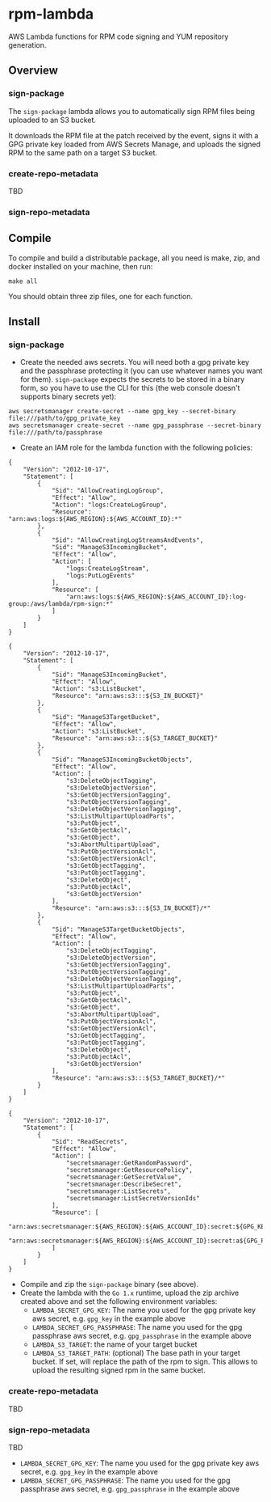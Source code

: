 # rpm-lambda

AWS Lambda functions for RPM code signing and YUM repository generation.

## Overview

### sign-package

The `sign-package` lambda allows you to automatically sign RPM files being uploaded to an S3 bucket.

It downloads the RPM file at the patch received by the event, signs it with a GPG private key loaded from AWS Secrets Manage, and uploads the signed RPM to the same path on a target S3 bucket.

### create-repo-metadata

TBD

### sign-repo-metadata

## Compile

To compile and build a distributable package, all you need is make, zip, and docker installed on your machine, then run:

```
make all
```

You should obtain three zip files, one for each function.

## Install

### sign-package

- Create the needed aws secrets. You will need both a gpg private key and the passphrase protecting it (you can use whatever names you want for them). `sign-package` expects the secrets to be stored in a binary form, so you have to use the CLI for this (the web console doesn't supports binary secrets yet):
```
aws secretsmanager create-secret --name gpg_key --secret-binary file:///path/to/gpg_private_key
aws secretsmanager create-secret --name gpg_passphrase --secret-binary file:///path/to/passphrase
```
- Create an IAM role for the lambda function with the following policies:
```
{
    "Version": "2012-10-17",
    "Statement": [
        {
            "Sid": "AllowCreatingLogGroup",
            "Effect": "Allow",
            "Action": "logs:CreateLogGroup",
            "Resource": "arn:aws:logs:${AWS_REGION}:${AWS_ACCOUNT_ID}:*"
        },
        {
            "Sid": "AllowCreatingLogStreamsAndEvents",
            "Sid": "ManageS3IncomingBucket",
            "Effect": "Allow",
            "Action": [
                "logs:CreateLogStream",
                "logs:PutLogEvents"
            ],
            "Resource": [
                "arn:aws:logs:${AWS_REGION}:${AWS_ACCOUNT_ID}:log-group:/aws/lambda/rpm-sign:*"
            ]
        }
    ]
}
```
```
{
    "Version": "2012-10-17",
    "Statement": [
        {
            "Sid": "ManageS3IncomingBucket",
            "Effect": "Allow",
            "Action": "s3:ListBucket",
            "Resource": "arn:aws:s3:::${S3_IN_BUCKET}"
        },
        {
            "Sid": "ManageS3TargetBucket",
            "Effect": "Allow",
            "Action": "s3:ListBucket",
            "Resource": "arn:aws:s3:::${S3_TARGET_BUCKET}"
        },
        {
            "Sid": "ManageS3IncomingBucketObjects",
            "Effect": "Allow",
            "Action": [
                "s3:DeleteObjectTagging",
                "s3:DeleteObjectVersion",
                "s3:GetObjectVersionTagging",
                "s3:PutObjectVersionTagging",
                "s3:DeleteObjectVersionTagging",
                "s3:ListMultipartUploadParts",
                "s3:PutObject",
                "s3:GetObjectAcl",
                "s3:GetObject",
                "s3:AbortMultipartUpload",
                "s3:PutObjectVersionAcl",
                "s3:GetObjectVersionAcl",
                "s3:GetObjectTagging",
                "s3:PutObjectTagging",
                "s3:DeleteObject",
                "s3:PutObjectAcl",
                "s3:GetObjectVersion"
            ],
            "Resource": "arn:aws:s3:::${S3_IN_BUCKET}/*"
        },
        {
            "Sid": "ManageS3TargetBucketObjects",
            "Effect": "Allow",
            "Action": [
                "s3:DeleteObjectTagging",
                "s3:DeleteObjectVersion",
                "s3:GetObjectVersionTagging",
                "s3:PutObjectVersionTagging",
                "s3:DeleteObjectVersionTagging",
                "s3:ListMultipartUploadParts",
                "s3:PutObject",
                "s3:GetObjectAcl",
                "s3:GetObject",
                "s3:AbortMultipartUpload",
                "s3:PutObjectVersionAcl",
                "s3:GetObjectVersionAcl",
                "s3:GetObjectTagging",
                "s3:PutObjectTagging",
                "s3:DeleteObject",
                "s3:PutObjectAcl",
                "s3:GetObjectVersion"
            ],
            "Resource": "arn:aws:s3:::${S3_TARGET_BUCKET}/*"
        }
    ]
}
```
```
{
    "Version": "2012-10-17",
    "Statement": [
        {
            "Sid": "ReadSecrets",
            "Effect": "Allow",
            "Action": [
                "secretsmanager:GetRandomPassword",
                "secretsmanager:GetResourcePolicy",
                "secretsmanager:GetSecretValue",
                "secretsmanager:DescribeSecret",
                "secretsmanager:ListSecrets",
                "secretsmanager:ListSecretVersionIds"
            ],
            "Resource": [
                "arn:aws:secretsmanager:${AWS_REGION}:${AWS_ACCOUNT_ID}:secret:${GPG_KEY_ARN_NAME}",
                "arn:aws:secretsmanager:${AWS_REGION}:${AWS_ACCOUNT_ID}:secret:a${GPG_PASSPHRASE_ARN_NAME}"
            ]
        }
    ]
}
```
- Compile and zip the `sign-package` binary (see above).
- Create the lambda with the `Go 1.x` runtime, upload the zip archive created above and set the following environment variables:
  - `LAMBDA_SECRET_GPG_KEY`: The name you used for the gpg private key aws secret, e.g. `gpg_key` in the example above
  - `LAMBDA_SECRET_GPG_PASSPHRASE`: The name you used for the gpg passphrase aws secret, e.g. `gpg_passphrase` in the example above
  - `LAMBDA_S3_TARGET`: the name of your target bucket
  - `LAMBDA_S3_TARGET_PATH`: (optional) The base path in your target bucket. If set, will replace the path of the rpm to sign. This
    allows to upload the resulting signed rpm in the same bucket.
### create-repo-metadata

TBD

### sign-repo-metadata

TBD

- `LAMBDA_SECRET_GPG_KEY`: The name you used for the gpg private key aws secret, e.g. `gpg_key` in the example above
- `LAMBDA_SECRET_GPG_PASSPHRASE`: The name you used for the gpg passphrase aws secret, e.g. `gpg_passphrase` in the example above
